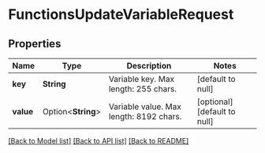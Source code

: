 # FunctionsUpdateVariableRequest

## Properties

Name | Type | Description | Notes
------------ | ------------- | ------------- | -------------
**key** | **String** | Variable key. Max length: 255 chars. | [default to null]
**value** | Option<**String**> | Variable value. Max length: 8192 chars. | [optional][default to null]

[[Back to Model list]](../README.md#documentation-for-models) [[Back to API list]](../README.md#documentation-for-api-endpoints) [[Back to README]](../README.md)



